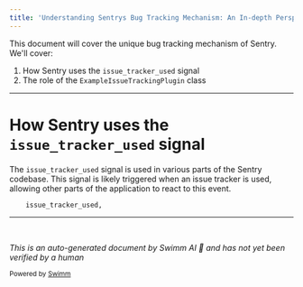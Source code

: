 ```yaml
---
title: 'Understanding Sentrys Bug Tracking Mechanism: An In-depth Perspective'
---
```

This document will cover the unique bug tracking mechanism of Sentry. We'll cover:

1. How Sentry uses the `issue_tracker_used` signal
2. The role of the `ExampleIssueTrackingPlugin` class

<SwmSnippet path="/src/sentry/receivers/onboarding.py" line="24">

---

# How Sentry uses the `issue_tracker_used` signal

The `issue_tracker_used` signal is used in various parts of the Sentry codebase. This signal is likely triggered when an issue tracker is used, allowing other parts of the application to react to this event.

```python
    issue_tracker_used,
```

---

</SwmSnippet>

&nbsp;

*This is an auto-generated document by Swimm AI 🌊 and has not yet been verified by a human*

<SwmMeta version="3.0.0" repo-id="Z2l0aHViJTNBJTNBZGVtby1zZW50cnklM0ElM0Fzd2ltbWlv" repo-name="demo-sentry"><sup>Powered by [Swimm](/)</sup></SwmMeta>
